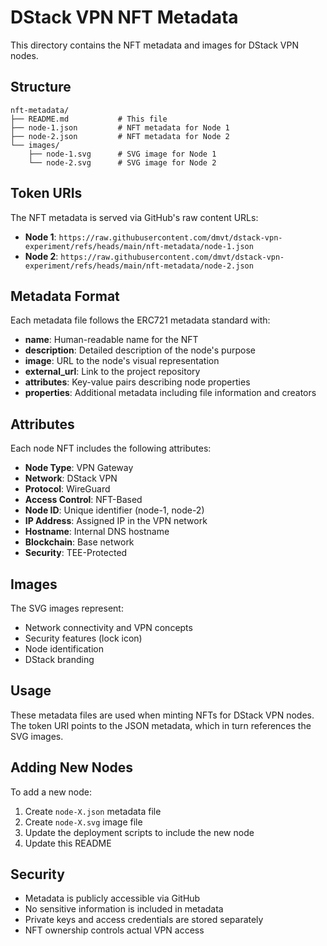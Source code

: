 # DStack VPN NFT Metadata

This directory contains the NFT metadata and images for DStack VPN nodes.

## Structure

```
nft-metadata/
├── README.md           # This file
├── node-1.json         # NFT metadata for Node 1
├── node-2.json         # NFT metadata for Node 2
└── images/
    ├── node-1.svg      # SVG image for Node 1
    └── node-2.svg      # SVG image for Node 2
```

## Token URIs

The NFT metadata is served via GitHub's raw content URLs:

- **Node 1**: `https://raw.githubusercontent.com/dmvt/dstack-vpn-experiment/refs/heads/main/nft-metadata/node-1.json`
- **Node 2**: `https://raw.githubusercontent.com/dmvt/dstack-vpn-experiment/refs/heads/main/nft-metadata/node-2.json`

## Metadata Format

Each metadata file follows the ERC721 metadata standard with:

- **name**: Human-readable name for the NFT
- **description**: Detailed description of the node's purpose
- **image**: URL to the node's visual representation
- **external_url**: Link to the project repository
- **attributes**: Key-value pairs describing node properties
- **properties**: Additional metadata including file information and creators

## Attributes

Each node NFT includes the following attributes:

- **Node Type**: VPN Gateway
- **Network**: DStack VPN
- **Protocol**: WireGuard
- **Access Control**: NFT-Based
- **Node ID**: Unique identifier (node-1, node-2)
- **IP Address**: Assigned IP in the VPN network
- **Hostname**: Internal DNS hostname
- **Blockchain**: Base network
- **Security**: TEE-Protected

## Images

The SVG images represent:
- Network connectivity and VPN concepts
- Security features (lock icon)
- Node identification
- DStack branding

## Usage

These metadata files are used when minting NFTs for DStack VPN nodes. The token URI points to the JSON metadata, which in turn references the SVG images.

## Adding New Nodes

To add a new node:

1. Create `node-X.json` metadata file
2. Create `node-X.svg` image file
3. Update the deployment scripts to include the new node
4. Update this README

## Security

- Metadata is publicly accessible via GitHub
- No sensitive information is included in metadata
- Private keys and access credentials are stored separately
- NFT ownership controls actual VPN access 